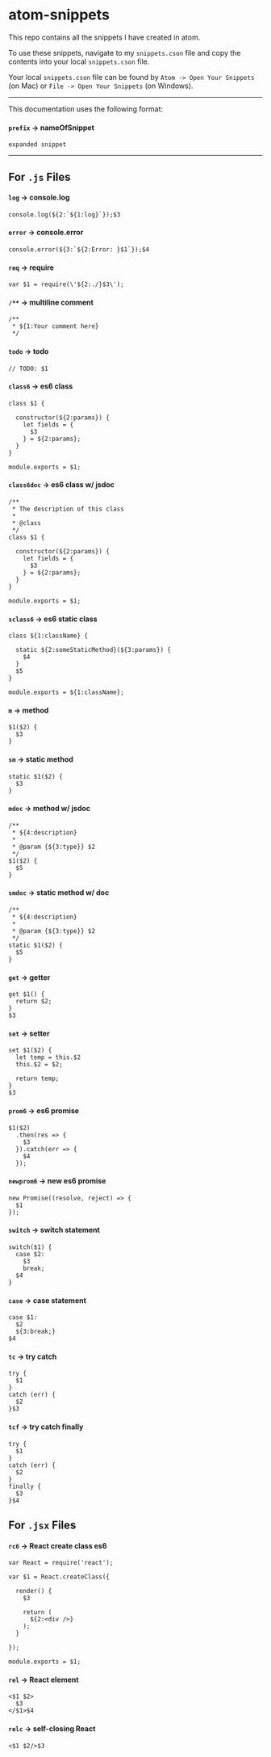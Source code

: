 # atom-snippets

This repo contains all the snippets I have created in atom.

To use these snippets, navigate to my `snippets.cson` file and copy the contents into your local `snippets.cson` file.

Your local `snippets.cson` file can be found by `Atom -> Open Your Snippets` (on Mac) or `File -> Open Your Snippets` (on Windows).

-------------------
This documentation uses the following format:

#### `prefix` -> nameOfSnippet
```
expanded snippet
```
-------------------

## For `.js` Files

#### `log` -> console.log
```
console.log(${2:`${1:log}`});$3
```

#### `error` -> console.error
```
console.error(${3:`${2:Error: }$1`});$4
```

#### `req` -> require
```
var $1 = require(\'${2:./}$3\');
```

#### `/**` -> multiline comment
```
/**
 * ${1:Your comment here}
 */
```

#### `todo` -> todo
```
// TODO: $1
```

#### `class6` -> es6 class
```
class $1 {

  constructor(${2:params}) {
    let fields = {
      $3
    } = ${2:params};
  }
}

module.exports = $1;
```

#### `class6doc` -> es6 class w/ jsdoc
```
/**
 * The description of this class
 *
 * @class
 */
class $1 {

  constructor(${2:params}) {
    let fields = {
      $3
    } = ${2:params};
  }
}

module.exports = $1;
```

#### `sclass6` -> es6 static class
```
class ${1:className} {

  static ${2:someStaticMethod}(${3:params}) {
    $4
  }
  $5
}

module.exports = ${1:className};
```

#### `m` -> method
```
$1($2) {
  $3
}
```

#### `sm` -> static method
```
static $1($2) {
  $3
}
```

#### `mdoc` -> method w/ jsdoc
```
/**
 * ${4:description}
 *
 * @param {${3:type}} $2
 */
$1($2) {
  $5
}
```

#### `smdoc` -> static method w/ doc
```
/**
 * ${4:description}
 *
 * @param {${3:type}} $2
 */
static $1($2) {
  $5
}
```

#### `get` -> getter
```
get $1() {
  return $2;
}
$3
```

#### `set` -> setter
```
set $1($2) {
  let temp = this.$2
  this.$2 = $2;

  return temp;
}
$3
```

#### `prom6` -> es6 promise
```
$1($2)
  .then(res => {
    $3
  }).catch(err => {
    $4
  });
```

#### `newprom6` -> new es6 promise
```
new Promise((resolve, reject) => {
  $1
});
```

#### `switch` -> switch statement
```
switch($1) {
  case $2:
    $3
    break;
  $4
}
```

#### `case` -> case statement
```
case $1:
  $2
  ${3:break;}
$4
```

#### `tc` -> try catch
```
try {
  $1
}
catch (err) {
  $2
}$3
```

#### `tcf` -> try catch finally
```
try {
  $1
}
catch (err) {
  $2
}
finally {
  $3
}$4
```



## For `.jsx` Files

#### `rc6` -> React create class es6
```
var React = require('react');

var $1 = React.createClass({

  render() {
    $3

    return (
      ${2:<div />}
    );
  }

});

module.exports = $1;
```

#### `rel` -> React element
```
<$1 $2>
  $3
</$1>$4
```

#### `relc` -> self-closing React
```
<$1 $2/>$3
```
